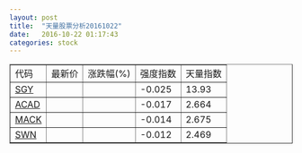 ```yaml
---
layout: post
title:  "天量股票分析20161022"
date:   2016-10-22 01:17:43
categories: stock
---
```

<script type="text/javascript">
var stockList = []
stockList.push('gb_sgy');
stockList.push('gb_acad');
stockList.push('gb_mack');
stockList.push('gb_swn');
</script>

<table border="1">
 <tr>
  <td>代码</td>
  <td>最新价</td>
  <td>涨跌幅(%)</td>
 <td>强度指数</td>
 <td>天量指数</td>
</tr>
  <tr id="sgy"><td><a href="http://stock.finance.sina.com.cn/usstock/quotes/SGY.html" target="_blank">SGY</a></td><td></td><td></td><td>-0.025</td><td>13.93</td></tr>
  <tr id="acad"><td><a href="http://stock.finance.sina.com.cn/usstock/quotes/ACAD.html" target="_blank">ACAD</a></td><td></td><td></td><td>-0.017</td><td>2.664</td></tr>
  <tr id="mack"><td><a href="http://stock.finance.sina.com.cn/usstock/quotes/MACK.html" target="_blank">MACK</a></td><td></td><td></td><td>-0.014</td><td>2.675</td></tr>
  <tr id="swn"><td><a href="http://stock.finance.sina.com.cn/usstock/quotes/SWN.html" target="_blank">SWN</a></td><td></td><td></td><td>-0.012</td><td>2.469</td></tr>
</table>
